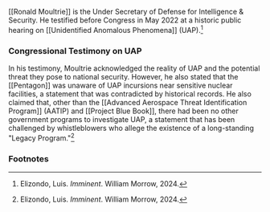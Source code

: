 [[Ronald Moultrie]] is the Under Secretary of Defense for Intelligence & Security. He testified before Congress in May 2022 at a historic public hearing on [[Unidentified Anomalous Phenomena]] (UAP).[^1]

### Congressional Testimony on UAP

In his testimony, Moultrie acknowledged the reality of UAP and the potential threat they pose to national security. However, he also stated that the [[Pentagon]] was unaware of UAP incursions near sensitive nuclear facilities, a statement that was contradicted by historical records. He also claimed that, other than the [[Advanced Aerospace Threat Identification Program]] (AATIP) and [[Project Blue Book]], there had been no other government programs to investigate UAP, a statement that has been challenged by whistleblowers who allege the existence of a long-standing "Legacy Program."[^1]

### Footnotes
[^1]: Elizondo, Luis. *Imminent*. William Morrow, 2024.
